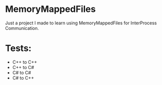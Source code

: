 # MemoryMappedFiles
Just a project I made to learn using MemoryMappedFiles for InterProcess Communication.

# Tests:
- C++ to C++
- C++ to C#
- C# to C#
- C# to C++

